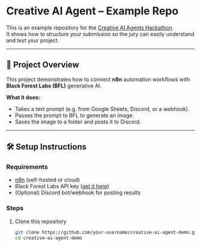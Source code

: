 # Creative AI Agent – Example Repo

This is an example repository for the [Creative AI Agents Hackathon](https://tally.so/r/3Njjdl).  
It shows how to structure your submission so the jury can easily understand and test your project.

---

## 🚀 Project Overview

This project demonstrates how to connect **n8n** automation workflows with **Black Forest Labs (BFL)** generative AI.

**What it does:**
- Takes a text prompt (e.g. from Google Sheets, Discord, or a webhook).
- Passes the prompt to BFL to generate an image.
- Saves the image to a folder and posts it to Discord.

---

## 🛠️ Setup Instructions

### Requirements
- [n8n](https://n8n.io) (self-hosted or cloud)
- Black Forest Labs API key ([get it here](https://docs.bfl.ai/quick_start/introduction))
- (Optional) Discord bot/webhook for posting results

### Steps
1. Clone this repository  
   ```bash
   git clone https://github.com/your-username/creative-ai-agent-demo.git
   cd creative-ai-agent-demo
